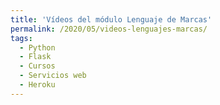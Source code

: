 ```yaml
---
title: 'Vídeos del módulo Lenguaje de Marcas'
permalink: /2020/05/videos-lenguajes-marcas/
tags:
  - Python
  - Flask
  - Cursos
  - Servicios web
  - Heroku
---
```

